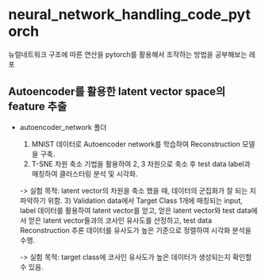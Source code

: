 # neural_network_handling_code_pytorch
 뉴럴네트워크 구조에 따른 연산을 pytorch를 활용해서 조작하는 방법을 공부해보는 레포


## Autoencoder를 활용한 latent vector space의 feature 추출
   - autoencoder_network 폴더
     1) MNIST 데이터로 Autoencoder network를 학습하여 Reconstruction 모델을 구축.
     2) T-SNE 차원 축소 기법을 활용하여 2, 3 차원으로 축소 후 test data label과 매칭하여 클러스터링 분석 및 시각화.
       
       -> 실험 목적: latent vector의 차원을 축소 했을 때, 데이터의 군집화가 잘 되는 지 파악하기 위함.
     3) Validation data에서 Target Class 1개에 매칭되는 input, label 데이터를 활용하여 latent vector를 얻고, 얻은 latent vector와 test data에서 얻은 latent vector들과의 코사인 유사도를 산정하고, test data Reconstruction 추론 데이터를 유사도가 높은 기준으로 정렬하여 시각화 분석을 수행.
       
       -> 실험 목적: target class에 코사인 유사도가 높은 데이터가 생성되는지 확인할 수 있음.
